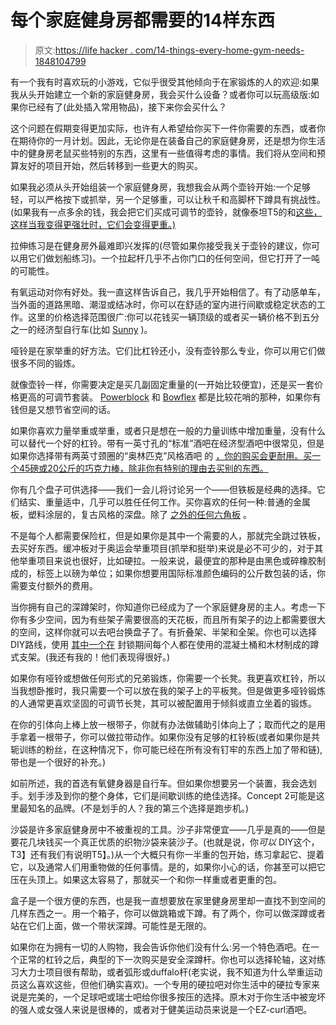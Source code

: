 # 每个家庭健身房都需要的14样东西

> 原文:[https://life hacker . com/14-things-every-home-gym-needs-1848104799](https://lifehacker.com/14-things-every-home-gym-needs-1848104799)

有一个我有时喜欢玩的小游戏，它似乎很受其他倾向于在家锻炼的人的欢迎:如果我从头开始建立一个新的家庭健身房，我会买什么设备？或者你可以玩高级版:如果你已经有了(此处插入常用物品)，接下来你会买什么？

这个问题在假期变得更加实际，也许有人希望给你买下一件你需要的东西，或者你在期待你的一月计划。因此，无论你是在装备自己的家庭健身房，还是想为你生活中的健身房老鼠买些特别的东西，这里有一些值得考虑的事情。我们将从空间和预算友好的项目开始，然后转移到一些更大的购买。

如果我必须从头开始组装一个家庭健身房，我想我会从两个壶铃开始:一个足够轻，可以严格按下或抓举，另一个足够重，可以让秋千和高脚杯下蹲具有挑战性。(如果我有一点多余的钱，我会把它们买成可调节的壶铃，就像泰坦T5的和[这些，这样当我变得更强壮时，它们会变得更重。)](https://www.titan.fitness/endurance/kettlebells/adjustable/12-kg---32-kg-adjustable-competition-style-kettlebell/422501.html?utm_source=google&utm_medium=cpc&adpos=&scid=scplp422501&sc_intid=422501&utm_content=pla+brand&gclid=EAIaIQobChMI8v_SjNms9AIV_gaICR2N7Q0aEAQYAyABEgKOqvD_BwE)

拉伸练习是在健身房外最难即兴发挥的(尽管如果你接受我关于壶铃的建议，你可以用它们做划船练习)。一个拉起杆几乎不占你门口的任何空间，但它打开了一吨的可能性。

有氧运动对你有好处。我一直这样告诉自己，我几乎开始相信了。有了动感单车，当外面的道路黑暗、潮湿或结冰时，你可以在舒适的室内进行间歇或稳定状态的工作。这里的价格选择范围很广:你可以花钱买一辆顶级的或者买一辆价格不到五分之一的经济型自行车(比如 [Sunny](https://sunnyhealthfitness.com/collections/bikes?gclid=EAIaIQobChMIufvcjtys9AIV1sizCh14FQfwEAAYASAAEgLwY_D_BwE) )。

哑铃是在家举重的好方法。它们比杠铃还小，没有壶铃那么专业，你可以用它们做很多不同的锻炼。

就像壶铃一样，你需要决定是买几副固定重量的(一开始比较便宜)，还是买一套价格更高的可调节套装。 [Powerblock](https://shop.lifefitness.com//products/powerblock-pro-50-adjustable-dumbbells?variant=39962047185093&utm_source=google&utm_medium=shopping&utm_campaign=13442419857&utm_content=124966818122&utm_term=&gclid=EAIaIQobChMIp6DHjN2s9AIVGqbICh1AyQOVEAQYAyABEgIabPD_BwE) 和 [Bowflex](https://www.bowflex.com/selecttech/552/100131.html?adID=DOFG2BFEED1&pk_source=google&pk_medium=cpc&gclid=EAIaIQobChMImYGx69ys9AIVR8qzCh2cvAWvEAQYASABEgLbJvD_BwE) 都是比较花哨的那种，如果你有钱但是又想节省空间的话。

如果你喜欢力量举重或举重，或者只是想在一般的力量训练中增加重量，没有什么可以替代一个好的杠铃。带有一英寸孔的“标准”酒吧在经济型酒吧中很常见，但是如果你选择带有两英寸颈圈的“奥林匹克”风格酒吧 的 [，你的购买会更耐用。买一个45磅或20公斤的巧克力棒，除非你有特别的理由去买别的东西。](https://lifehacker.com/all-the-different-bars-at-the-gym-explained-1839810094)

你有几个盘子可供选择——我们一会儿将讨论另一个——但铁板是经典的选择。它们结实、重量适中，几乎可以胜任任何工作。买你喜欢的任何一种:普通的金属板，塑料涂层的，复古风格的深盘。除了 [之外的任何六角板](https://lifehacker.com/why-deadlifting-with-hex-plates-feels-like-hell-on-eart-1840774325) 。

不是每个人都需要保险杠，但是如果你是其中一个需要的人，那就完全跳过铁板，去买好东西。缓冲板对于奥运会举重项目(抓举和挺举)来说是必不可少的，对于其他举重项目来说也很好，比如硬拉。一般来说，最便宜的那种是由黑色或碎橡胶制成的，标签上以磅为单位；如果你想要用国际标准颜色编码的公斤数包装的话，你需要支付额外的费用。

当你拥有自己的深蹲架时，你知道你已经成为了一个家庭健身房的主人。考虑一下你有多少空间，因为有些架子需要很高的天花板，而且所有架子的边上都需要很大的空间，这样你就可以去吧台换盘子了。有折叠架、半架和全架。你也可以选择DIY路线，使用 [其中一个在](https://lifehacker.com/i-built-these-diy-squat-stands-and-they-actually-work-1844237232) 封锁期间每个人都在使用的混凝土桶和木材制成的蹲式支架。(我还有我的！他们表现得很好。)

如果你有哑铃或想做任何形式的兄弟锻炼，你需要一个长凳。我更喜欢杠铃，所以当我想卧推时，我只需要一个可以放在我的架子上的平板凳。但是做更多哑铃锻炼的人通常更喜欢坚固的可调节长凳，其可以被配置用于倾斜或直立坐着的锻炼。

在你的引体向上棒上放一根带子，你就有办法做辅助引体向上了；取而代之的是用手拿着一根带子，你可以做拉带动作。如果你没有足够的杠铃板(或者如果你是共轭训练的粉丝，在这种情况下，你可能已经在所有没有钉牢的东西上加了带和链),带也是一个很好的补充。)

如前所述，我的首选有氧健身器是自行车。但如果你想要另一个装置，我会选划手。划手涉及到你的整个身体，它们是间歇训练的绝佳选择。Concept 2可能是这里最知名的品牌。(不是划手的人？我的第三个选择是跑步机。)

沙袋是许多家庭健身房中不被重视的工具。沙子非常便宜——几乎是真的——但是要花几块钱买一个真正优质的织物沙袋来装沙子。(也就是说，你*可以* DIY这个，T3】还有我们有说明T5】。)从一个大概只有你一半重的包开始，练习拿起它、提着它，以及通常人们用重物做的任何事情。是的，如果你小心的话，你甚至可以把它压在头顶上。如果这太容易了，那就买一个和你一样重或者更重的包。

盒子是一个很方便的东西，也是我一直想要放在家里健身房里却一直找不到空间的几样东西之一。用一个箱子，你可以做跳箱或下蹲。有了两个，你可以做深蹲或者站在它们上面，做一个带状深蹲。可能性是无限的。

如果你在为拥有一切的人购物，我会告诉你他们没有什么:另一个特色酒吧。在一个正常的杠铃之后，典型的下一次购买是安全深蹲杆。你也可以选择轮轴，这对练习大力士项目很有帮助，或者弧形或duffalo杆(老实说，我不知道为什么举重运动员这么喜欢这些，但他们确实喜欢)。一个专用的硬拉吧对你生活中的硬拉专家来说是完美的，一个足球吧或瑞士吧给你很多按压的选择。原木对于你生活中被宠坏的强人或女强人来说是很棒的，或者对于健美运动员来说是一个EZ-curl酒吧。